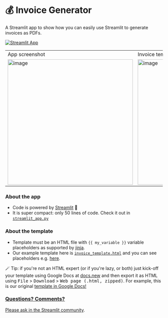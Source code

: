 # 💰 Invoice Generator

A Streamlit app to show how you can easily use Streamlit to generate invoices as PDFs.

[![Streamlit App](https://static.streamlit.io/badges/streamlit_badge_black_white.svg)](https://share.streamlit.io/streamlit/example-app-invoice-generator/main)

<table border="0">
    <tr>
        <td>App screenshot</td>
        <td>Invoice template</td>
    </tr>
    <tr>
        <td><img width="400" alt="image"
                src="https://user-images.githubusercontent.com/7164864/160867685-b0992150-b194-4cf4-81af-62bbbf057dc3.png">
        </td>
        <td><img width="400" alt="image"
                src="https://user-images.githubusercontent.com/7164864/160867815-a80fca43-7f1d-4f61-96ab-3cdf3eba4cfd.png">
        </td>
    </tr>
</table>

### About the app

- Code is powered by <a href="https://streamlit.io"> Streamlit</a> 🎈
- It is super compact: only 50 lines of code. Check it out in [`streamlit_app.py`](https://github.com/streamlit/example-app-invoice-generator/blob/main/streamlit_app.py)

### About the template
   
- Template must be an HTML file with <code>{{ my_variable }}</code> variable placeholders as supported by [jinja](https://jinja.palletsprojects.com/en/3.1.x/). 
- Our example template here is [`invoice_template.html`](https://github.com/streamlit/example-app-invoice-generator/blob/main/invoice_template.html) and you can see placeholders e.g. [here](https://github.com/streamlit/example-app-invoice-generator/blob/main/invoice_template.html#L329).
   
🪄 Tip: if you're not an HTML expert (or if you're lazy, or both) just kick-off your template using Google Docs at <a href="https://docs.new">docs.new</a> and then export it as HTML using <kbd>File</kbd> > <kbd>Download</kbd> > <kbd>Web page (.html, zipped)</kbd>. For example, this is our original <a href="https://docs.google.com/document/d/1ekg49TXzQfolnEw-czBo7pDVmOTyAkr6EsKs-_h-kq0/edit"> template in Google Docs!

### Questions? Comments?

Please ask in the [Streamlit community](https://discuss.streamlit.io).
